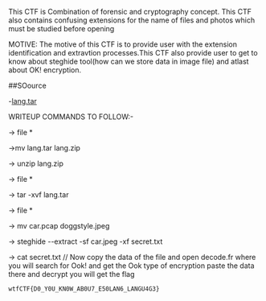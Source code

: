 This CTF is Combination of forensic and cryptography concept.
This CTF also contains confusing extensions for the name of files and photos which must be studied before opening

MOTIVE: The motive of this CTF is to provide user with the extension identification and extravtion processes.This CTF also provide user to get to know about steghide tool(how can we store data in image file) and atlast about OK! encryption.

##SOource

-[lang.tar](./lang.tar) 

WRITEUP COMMANDS TO FOLLOW:-

 -> file *
 
 ->mv lang.tar lang.zip
 
 -> unzip lang.zip
 
 -> file *
 
 -> tar -xvf lang.tar
 
 -> file *
 
 -> mv car.pcap doggstyle.jpeg
 
 -> steghide --extract -sf car.jpeg -xf secret.txt
 
 -> cat secret.txt
 // Now copy the data of the file and open decode.fr where you will search for Ook! and get the Ook type of encryption paste the data there and decrypt
 you will get the flag
	
 	wtfCTF{D0_Y0U_KN0W_AB0U7_E50LAN6_LANGU4G3}

 
